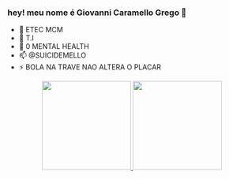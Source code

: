### hey! meu nome é Giovanni Caramello Grego 👋


- 🔭 ETEC MCM
- 🌱 T.I
- 🤔 0 MENTAL HEALTH
- 📫 @SUICIDEMELLO
- ⚡ BOLA NA TRAVE NAO ALTERA O PLACAR

<div align="center">
  <a href="https://github.com/iamGiovanniCaramelloGrego">
  <img height="180em" src="https://github-readme-stats.vercel.app/api?username=iamGiovanniCaramelloGrego&show_icons=true&theme=dark&include_all_commits=true&count_private=true"/>
  <img height="180em" src="https://github-readme-stats.vercel.app/api/top-langs/?username=iamGiovanniCaramelloGrego&layout=compact&langs_count=7&theme=dracula"/>
</div>

